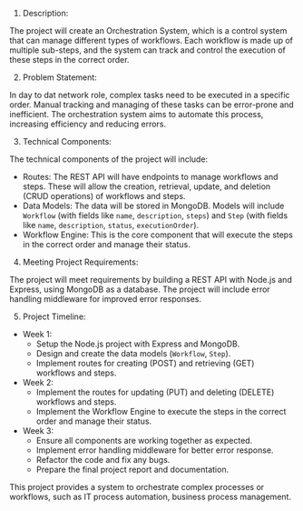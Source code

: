 
1. Description:

The project will create an Orchestration System, which is a control system that can manage different types of workflows. Each workflow is made up of multiple sub-steps, and the system can track and control the execution of these steps in the correct order.

2. Problem Statement:

In day to dat network role, complex tasks need to be executed in a specific order. Manual tracking and managing of these tasks can be error-prone and inefficient. The orchestration system aims to automate this process, increasing efficiency and reducing errors.

3. Technical Components:

The technical components of the project will include:

   - Routes: The REST API will have endpoints to manage workflows and steps. These will allow the creation, retrieval, update, and deletion (CRUD operations) of workflows and steps.
   - Data Models: The data will be stored in MongoDB. Models will include `Workflow` (with fields like `name`, `description`, `steps`) and `Step` (with fields like `name`, `description`, `status`, `executionOrder`).
   - Workflow Engine: This is the core component that will execute the steps in the correct order and manage their status.

4. Meeting Project Requirements:

The project will meet requirements by building a REST API with Node.js and Express, using MongoDB as a database. The project will include error handling middleware for improved error responses.

5. Project Timeline:

- Week 1:
   - Setup the Node.js project with Express and MongoDB.
   - Design and create the data models (`Workflow`, `Step`).
   - Implement routes for creating (POST) and retrieving (GET) workflows and steps.
- Week 2:
   - Implement the routes for updating (PUT) and deleting (DELETE) workflows and steps.
   - Implement the Workflow Engine to execute the steps in the correct order and manage their status.
- Week 3:
   - Ensure all components are working together as expected.
   - Implement error handling middleware for better error response.
   - Refactor the code and fix any bugs.
   - Prepare the final project report and documentation.
   
This project provides a system to orchestrate complex processes or workflows, such as IT process automation, business process management.